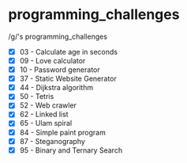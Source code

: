 # programming_challenges
/g/'s programming_challenges

- [x] 03 - Calculate age in seconds
- [x] 09 - Love calculator
- [x] 10 - Password generator
- [x] 37 - Static Website Generator
- [x] 44 - Dijkstra algorithm
- [x] 50 - Tetris
- [x] 52 - Web crawler
- [x] 62 - Linked list
- [x] 65 - Ulam spiral
- [x] 84 - Simple paint program
- [x] 87 - Steganography
- [x] 95 - Binary and Ternary Search
